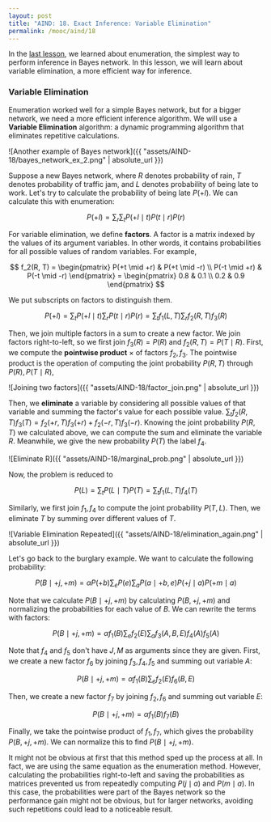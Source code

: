 ```yaml
---
layout: post
title: "AIND: 18. Exact Inference: Variable Elimination"
permalink: /mooc/aind/18
---
```


In the [last lesson](/mooc/aind/17), we learned about enumeration, the simplest way to perform inference in Bayes network. In this lesson, we will learn about variable elimination, a more efficient way for inference.

### Variable Elimination

Enumeration worked well for a simple Bayes network, but for a bigger network, we need a more efficient inference algorithm. We will use a **Variable Elimination** algorithm: a dynamic programming algorithm that eliminates repetitive calculations.

![Another example of Bayes network]({{ "assets/AIND-18/bayes_network_ex_2.png" | absolute_url }})

Suppose a new Bayes network, where $R$ denotes probability of rain, $T$ denotes probability of traffic jam, and $L$ denotes probability of being late to work. Let's try to calculate the probability of being late $P(+l)$. We can calculate this with enumeration:

$$
P(+l) = \sum_r \sum_t P(+l \mid t) P(t \mid r) P(r)
$$

For variable elimination, we define **factors**. A factor is a matrix indexed by the values of its argument variables. In other words, it contains probabilities for all possible values of random variables. For example,

$$
f_2(R, T) = \begin{pmatrix}
P(+t \mid +r) & P(+t \mid -r) \\
P(-t \mid +r) & P(-t \mid -r)
\end{pmatrix} = 
\begin{pmatrix}
0.8 & 0.1 \\
0.2 & 0.9
\end{pmatrix}
$$

We put subscripts on factors to distinguish them.

$$
P(+l) = \sum_t P(+l \mid t) \sum_r P(t \mid r) P(r) = \sum_t f_1(L, T) \sum_r f_2(R, T) f_3(R)
$$

Then, we join multiple factors in a sum to create a new factor. We join factors right-to-left, so we first join $f_3(R) = P(R)$ and $f_2(R, T) = P(T \mid R)$. First, we compute the **pointwise product** $\times$ of factors $f_2, f_3$. The pointwise product is the operation of computing the joint probability $P(R, T)$ through $P(R), P(T \mid R)$, 

![Joining two factors]({{ "assets/AIND-18/factor_join.png" | absolute_url }})

Then, we **eliminate** a variable by considering all possible values of that variable and summing the factor's value for each possible value. $\sum_t f_2(R, T) f_3(T) = f_2(+r, T) f_3(+r) + f_2(-r, T) f_3(-r)$. Knowing the joint probability $P(R, T)$ we calculated above, we can compute the sum and eliminate the variable $R$. Meanwhile, we give the new probability $P(T)$ the label $f_4$.

![Eliminate R]({{ "assets/AIND-18/marginal_prob.png" | absolute_url }})

Now, the problem is reduced to

$$
P(L) = \sum_t P(L \mid T) P(T) = \sum_t f_1(L, T) f_4(T)
$$

Similarly, we first join $f_1, f_4$ to compute the joint probability $P(T, L)$. Then, we eliminate $T$ by summing over different values of $T$. 

![Variable Elimination Repeated]({{ "assets/AIND-18/elimination_again.png" | absolute_url }})

Let's go back to the burglary example. We want to calculate the following probability:

$$
P(B \mid +j, +m) = \alpha P(+b) \sum_e P(e) \sum_a P(a \mid +b, e) P(+j \mid a) P(+m \mid a)
$$

Note that we calculate $P(B \mid +j, +m)$ by calculating $P(B, +j, +m)$ and normalizing the probabilities for each value of $B$. We can rewrite the terms with factors:

$$
P(B \mid +j, +m) = \alpha f_1(B) \sum_e f_2(E) \sum_a f_3(A, B, E) f_4(A) f_5(A)
$$

Note that $f_4$ and $f_5$ don't have $J, M$ as arguments since they are given. First, we create a new factor $f_6$ by joining $f_3, f_4, f_5$ and summing out variable $A$:

$$
P(B \mid +j, +m) = \alpha f_1(B) \sum_e f_2(E) f_6(B, E)
$$

Then, we create a new factor $f_7$ by joining $f_2, f_6$ and summing out variable $E$:

$$
P(B \mid +j, +m) = \alpha f_1(B) f_7(B)
$$

Finally, we take the pointwise product of $f_1, f_7$, which gives the probability $P(B, +j, +m)$. We can normalize this to find $P(B \mid +j, +m)$. 

It might not be obvious at first that this method sped up the process at all. In fact, we are using the same equation as the enumeration method. However, calculating the probabilities right-to-left and saving the probabilities as matrices prevented us from repeatedly computing $P(j \mid a)$ and $P(m \mid a)$. In this case, the probabilities were part of the Bayes network so the performance gain might not be obvious, but for larger networks, avoiding such repetitions could lead to a noticeable result.

